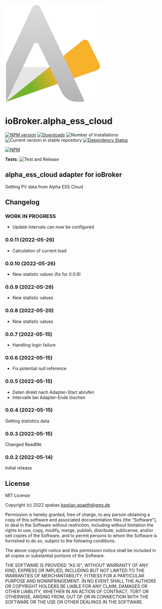 ![Logo](admin/alpha_ess_cloud.png)
# ioBroker.alpha_ess_cloud

[![NPM version](https://img.shields.io/npm/v/iobroker.alpha_ess_cloud.svg)](https://www.npmjs.com/package/iobroker.alpha_ess_cloud)
[![Downloads](https://img.shields.io/npm/dm/iobroker.alpha_ess_cloud.svg)](https://www.npmjs.com/package/iobroker.alpha_ess_cloud)
![Number of Installations](https://iobroker.live/badges/alpha_ess_cloud-installed.svg)
![Current version in stable repository](https://iobroker.live/badges/alpha_ess_cloud-stable.svg)
[![Dependency Status](https://img.shields.io/david/spabas/iobroker.alpha_ess_cloud.svg)](https://david-dm.org/spabas/iobroker.alpha_ess_cloud)

[![NPM](https://nodei.co/npm/iobroker.alpha_ess_cloud.png?downloads=true)](https://nodei.co/npm/iobroker.alpha_ess_cloud/)

**Tests:** ![Test and Release](https://github.com/spabas/ioBroker.alpha_ess_cloud/workflows/Test%20and%20Release/badge.svg)

## alpha_ess_cloud adapter for ioBroker

Getting PV data from Alpha ESS Cloud

## Changelog
<!--
	Placeholder for the next version (at the beginning of the line):
	### **WORK IN PROGRESS**
-->

### **WORK IN PROGRESS**
* Update intervals can now be configured

### 0.0.11 (2022-05-26)
* Calculation of current load

### 0.0.10 (2022-05-26)
* New statistic values (fix for 0.0.9)

### 0.0.9 (2022-05-26)
* New statistic values

### 0.0.8 (2022-05-20)
* New statistic values

### 0.0.7 (2022-05-15)
* Handling login failure

### 0.0.6 (2022-05-15)
* Fix potential null reference

### 0.0.5 (2022-05-15)
* Daten direkt nach Adapter-Start abrufen 
* Intervalle bei Adapter-Ende löschen

### 0.0.4 (2022-05-15)
Getting statistics data

### 0.0.3 (2022-05-15)
Changed ReadMe

### 0.0.2 (2022-05-14)
Initial release  

## License
MIT License

Copyright (c) 2022 spabas <bastian.spaeth@gmx.de>

Permission is hereby granted, free of charge, to any person obtaining a copy
of this software and associated documentation files (the "Software"), to deal
in the Software without restriction, including without limitation the rights
to use, copy, modify, merge, publish, distribute, sublicense, and/or sell
copies of the Software, and to permit persons to whom the Software is
furnished to do so, subject to the following conditions:

The above copyright notice and this permission notice shall be included in all
copies or substantial portions of the Software.

THE SOFTWARE IS PROVIDED "AS IS", WITHOUT WARRANTY OF ANY KIND, EXPRESS OR
IMPLIED, INCLUDING BUT NOT LIMITED TO THE WARRANTIES OF MERCHANTABILITY,
FITNESS FOR A PARTICULAR PURPOSE AND NONINFRINGEMENT. IN NO EVENT SHALL THE
AUTHORS OR COPYRIGHT HOLDERS BE LIABLE FOR ANY CLAIM, DAMAGES OR OTHER
LIABILITY, WHETHER IN AN ACTION OF CONTRACT, TORT OR OTHERWISE, ARISING FROM,
OUT OF OR IN CONNECTION WITH THE SOFTWARE OR THE USE OR OTHER DEALINGS IN THE
SOFTWARE.